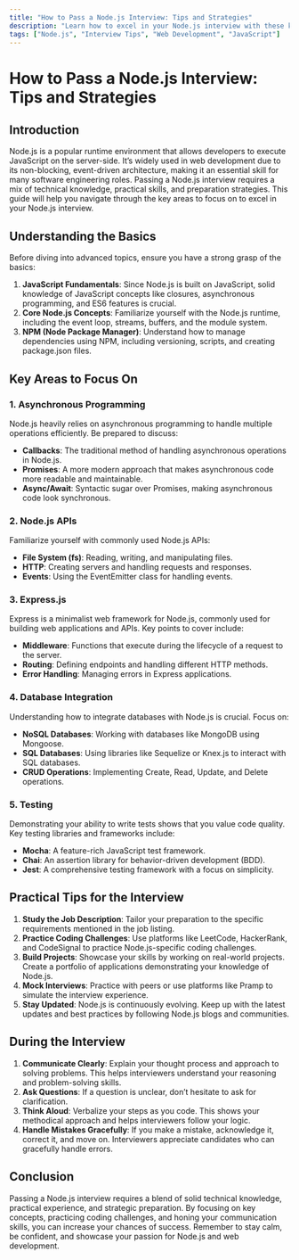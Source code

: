 ```yaml
---
title: "How to Pass a Node.js Interview: Tips and Strategies"
description: "Learn how to excel in your Node.js interview with these key tips and strategies. Understand the basics, focus on core concepts, and practice effectively."
tags: ["Node.js", "Interview Tips", "Web Development", "JavaScript"]
---
```


# How to Pass a Node.js Interview: Tips and Strategies

## Introduction

Node.js is a popular runtime environment that allows developers to execute JavaScript on the server-side. It’s widely used in web development due to its non-blocking, event-driven architecture, making it an essential skill for many software engineering roles. Passing a Node.js interview requires a mix of technical knowledge, practical skills, and preparation strategies. This guide will help you navigate through the key areas to focus on to excel in your Node.js interview.

## Understanding the Basics

Before diving into advanced topics, ensure you have a strong grasp of the basics:

1. **JavaScript Fundamentals**: Since Node.js is built on JavaScript, solid knowledge of JavaScript concepts like closures, asynchronous programming, and ES6 features is crucial.
2. **Core Node.js Concepts**: Familiarize yourself with the Node.js runtime, including the event loop, streams, buffers, and the module system.
3. **NPM (Node Package Manager)**: Understand how to manage dependencies using NPM, including versioning, scripts, and creating package.json files.

## Key Areas to Focus On

### 1. Asynchronous Programming

Node.js heavily relies on asynchronous programming to handle multiple operations efficiently. Be prepared to discuss:

- **Callbacks**: The traditional method of handling asynchronous operations in Node.js.
- **Promises**: A more modern approach that makes asynchronous code more readable and maintainable.
- **Async/Await**: Syntactic sugar over Promises, making asynchronous code look synchronous.

### 2. Node.js APIs

Familiarize yourself with commonly used Node.js APIs:

- **File System (fs)**: Reading, writing, and manipulating files.
- **HTTP**: Creating servers and handling requests and responses.
- **Events**: Using the EventEmitter class for handling events.

### 3. Express.js

Express is a minimalist web framework for Node.js, commonly used for building web applications and APIs. Key points to cover include:

- **Middleware**: Functions that execute during the lifecycle of a request to the server.
- **Routing**: Defining endpoints and handling different HTTP methods.
- **Error Handling**: Managing errors in Express applications.

### 4. Database Integration

Understanding how to integrate databases with Node.js is crucial. Focus on:

- **NoSQL Databases**: Working with databases like MongoDB using Mongoose.
- **SQL Databases**: Using libraries like Sequelize or Knex.js to interact with SQL databases.
- **CRUD Operations**: Implementing Create, Read, Update, and Delete operations.

### 5. Testing

Demonstrating your ability to write tests shows that you value code quality. Key testing libraries and frameworks include:

- **Mocha**: A feature-rich JavaScript test framework.
- **Chai**: An assertion library for behavior-driven development (BDD).
- **Jest**: A comprehensive testing framework with a focus on simplicity.

## Practical Tips for the Interview

1. **Study the Job Description**: Tailor your preparation to the specific requirements mentioned in the job listing.
2. **Practice Coding Challenges**: Use platforms like LeetCode, HackerRank, and CodeSignal to practice Node.js-specific coding challenges.
3. **Build Projects**: Showcase your skills by working on real-world projects. Create a portfolio of applications demonstrating your knowledge of Node.js.
4. **Mock Interviews**: Practice with peers or use platforms like Pramp to simulate the interview experience.
5. **Stay Updated**: Node.js is continuously evolving. Keep up with the latest updates and best practices by following Node.js blogs and communities.

## During the Interview

1. **Communicate Clearly**: Explain your thought process and approach to solving problems. This helps interviewers understand your reasoning and problem-solving skills.
2. **Ask Questions**: If a question is unclear, don’t hesitate to ask for clarification.
3. **Think Aloud**: Verbalize your steps as you code. This shows your methodical approach and helps interviewers follow your logic.
4. **Handle Mistakes Gracefully**: If you make a mistake, acknowledge it, correct it, and move on. Interviewers appreciate candidates who can gracefully handle errors.

## Conclusion

Passing a Node.js interview requires a blend of solid technical knowledge, practical experience, and strategic preparation. By focusing on key concepts, practicing coding challenges, and honing your communication skills, you can increase your chances of success. Remember to stay calm, be confident, and showcase your passion for Node.js and web development.

